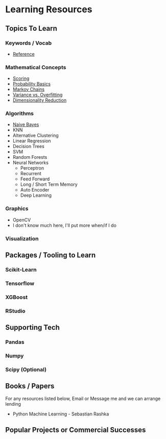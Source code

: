 # Learning Resources

## Topics To Learn
  ### Keywords / Vocab
  * [Reference](Vocab.md)

  ### Mathematical Concepts
  * [Scoring](Math/Scoring.md)
  * [Probability Basics](Math/Probability.md)
  * [Markov Chains](Math/MarkovChains.md)
  * [Variance vs. Overfitting](Math/Metrics.md)
  * [Dimensionality Reduction](Math/Dimensionality.md)

  ### Algorithms
  * [Naive Bayes](Algorithms/PDFs/NaiveBayes.pdf)
  * KNN
  * Alternative Clustering
  * Linear Regression
  * Decision Trees
  * SVM 
  * Random Forests
  * Neural Networks
    * Perceptron
    * Recurrent
    * Feed Forward
    * Long / Short Term Memory
    * Auto Encoder
    * Deep Learning

  ### Graphics
  * OpenCV
  * I don't know much here, I'll put more when/if I do

  ### Visualization

## Packages / Tooling to Learn
  ### Scikit-Learn

  ### Tensorflow

  ### XGBoost

  ### RStudio

## Supporting Tech
  ### Pandas

  ### Numpy

  ### Scipy (Optional)

## Books / Papers
  For any resources listed below, Email or Message me and we can arrange lending
  * Python Machine Learning - Sebastian Rashka

## Popular Projects or Commercial Successes
